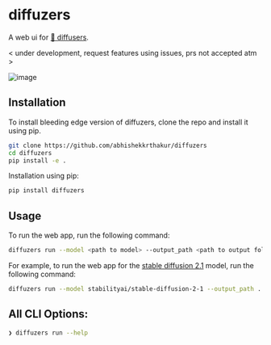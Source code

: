 # diffuzers

A web ui for [🤗 diffusers](https://github.com/huggingface/diffusers).

< under development, request features using issues, prs not accepted atm >

![image](static/screenshot_st.png)


## Installation

To install bleeding edge version of diffuzers, clone the repo and install it using pip.

```bash
git clone https://github.com/abhishekkrthakur/diffuzers
cd diffuzers
pip install -e .
```

Installation using pip:
    
```bash 
pip install diffuzers
```

## Usage

To run the web app, run the following command:

```bash
diffuzers run --model <path to model> --output_path <path to output folder>
``` 
    
For example, to run the web app for the [stable diffusion 2.1](https://huggingface.co/stabilityai/stable-diffusion-2-1) model, run the following command:


```bash
diffuzers run --model stabilityai/stable-diffusion-2-1 --output_path .
```

## All CLI Options:

```bash
❯ diffuzers run --help
```
